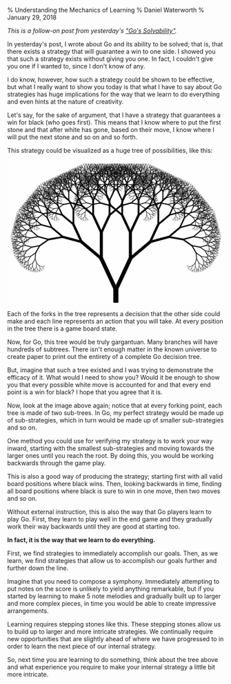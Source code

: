 % Understanding the Mechanics of Learning
% Daniel Waterworth
% January 29, 2018

*This is a follow-on post from yesterday's ["Go's
Solvability"](./2018_01_28.html).*

In yesterday's post, I wrote about Go and its ability to be solved;
that is, that there exists a strategy that will guarantee a win to
one side. I showed you that such a strategy exists without giving you
one. In fact, I couldn't give you one if I wanted to, since I don't know
of any.

I do know, however, how such a strategy could be shown to be effective,
but what I really want to show you today is that what I have to say
about Go strategies has huge implications for the way that we learn to
do everything and even hints at the nature of creativity.

Let's say, for the sake of argument, that I have a strategy that
guarantees a win for black (who goes first). This means that I know where
to put the first stone and that after white has gone, based on their move,
I know where I will put the next stone and so on and so forth.

This strategy could be visualized as a huge tree of possibilities, like this:

![fractal tree](../images/tree.png)

Each of the forks in the tree represents a decision that the other side
could make and each line represents an action that you will take. At every
position in the tree there is a game board state.

Now, for Go, this tree would be truly gargantuan. Many branches will have
hundreds of subtrees. There isn't enough matter in the known universe to
create paper to print out the entirety of a complete Go decision tree.

But, imagine that such a tree existed and I was trying to demonstrate
the efficacy of it. What would I need to show you? Would it be enough to
show you that every possible white move is accounted for and that every
end point is a win for black? I hope that you agree that it is.

Now, look at the image above again; notice that at every forking point,
each tree is made of two sub-trees. In Go, my perfect strategy would be
made up of sub-strategies, which in turn would be made up of smaller
sub-strategies and so on.

One method you could use for verifying my strategy is to work your way
inward, starting with the smallest sub-strategies and moving towards
the larger ones until you reach the root. By doing this, you would be
working backwards through the game play.

This is also a good way of producing the strategy; starting first with
all valid board positions where black wins. Then, looking backwards in
time, finding all board positions where black is sure to win in one
move, then two moves and so on.

Without external instruction, this is also the way that Go players learn
to play Go. First, they learn to play well in the end game and they
gradually work their way backwards until they are good at starting too.

**In fact, it is the way that we learn to do everything.**

First, we find strategies to immediately accomplish our goals. Then,
as we learn, we find strategies that allow us to accomplish our goals
further and further down the line.

Imagine that you need to compose a symphony. Immediately attempting to
put notes on the score is unlikely to yield anything remarkable, but if
you started by learning to make 5 note melodies and gradually built up
to larger and more complex pieces, in time you would be able to create
impressive arrangements.

Learning requires stepping stones like this. These stepping stones allow
us to build up to larger and more intricate strategies. We continually
require new opportunities that are slightly ahead of where we have
progressed to in order to learn the next piece of our internal strategy.

So, next time you are learning to do something, think about the tree
above and what experience you require to make your internal strategy a
little bit more intricate.

